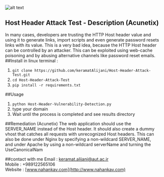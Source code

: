    ![alt text](http://uupload.ir/files/54lo_website-security.png "WEBSecurity")
## Host Header Attack Test - Description (Acunetix)
In many cases, developers are trusting the HTTP Host header value and using it to generate links, import scripts and even generate password resets links with its value. This is a very bad idea, because the HTTP Host header can be controlled by an attacker. This can be exploited using web-cache poisoning and by abusing alternative channels like password reset emails.
##Install
in linux terminal : <br />
1. `git clone https://github.com/keramatAlijani/Host-Header-Attack-Test.git` <br />
2. `cd Host-Header-Attack-Test`<br />
3. `pip install -r requirements.txt`<br />

##Usage
1. `python Host-Header-Vulnerability-Detection.py`<br />
2. type your domain<br />
3. Wait until the process is completed and see results directory<br />

##Remediation (Acunetix)
The web application should use the SERVER_NAME instead of the Host header. It should also create a dummy vhost that catches all requests with unrecognized Host headers. This can also be done under Nginx by specifying a non-wildcard SERVER_NAME, and under Apache by using a non-wildcard serverName and turning the UseCanonicalNam

##contact with me
Email : keramat.alijani@aut.ac.ir <br />
Mobile : +989122565106 <br />
Website : [www.nahankav.com](http://www.nahankav.com)
